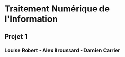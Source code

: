 # Traitement Numérique de l'Information

## Projet 1

### Louise Robert - Alex Broussard - Damien Carrier




